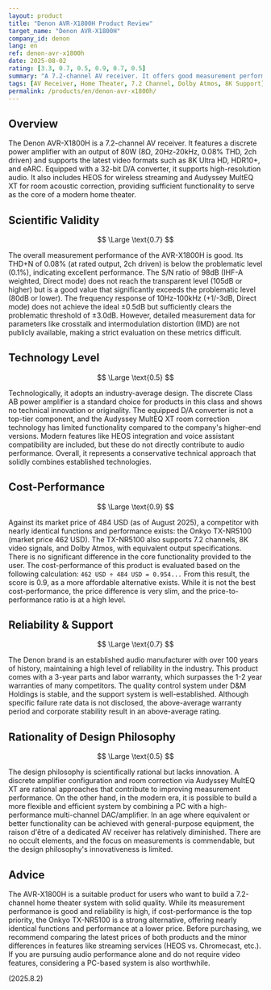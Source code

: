 ```yaml
---
layout: product
title: "Denon AVR-X1800H Product Review"
target_name: "Denon AVR-X1800H"
company_id: denon
lang: en
ref: denon-avr-x1800h
date: 2025-08-02
rating: [3.3, 0.7, 0.5, 0.9, 0.7, 0.5]
summary: "A 7.2-channel AV receiver. It offers good measurement performance but is technologically standard. Its cost-performance is not top-rated due to the existence of more affordable competitors."
tags: [AV Receiver, Home Theater, 7.2 Channel, Dolby Atmos, 8K Support]
permalink: /products/en/denon-avr-x1800h/
---
```


## Overview

The Denon AVR-X1800H is a 7.2-channel AV receiver. It features a discrete power amplifier with an output of 80W (8Ω, 20Hz-20kHz, 0.08% THD, 2ch driven) and supports the latest video formats such as 8K Ultra HD, HDR10+, and eARC. Equipped with a 32-bit D/A converter, it supports high-resolution audio. It also includes HEOS for wireless streaming and Audyssey MultEQ XT for room acoustic correction, providing sufficient functionality to serve as the core of a modern home theater.

## Scientific Validity

$$ \Large \text{0.7} $$

The overall measurement performance of the AVR-X1800H is good. Its THD+N of 0.08% (at rated output, 2ch driven) is below the problematic level (0.1%), indicating excellent performance. The S/N ratio of 98dB (IHF-A weighted, Direct mode) does not reach the transparent level (105dB or higher) but is a good value that significantly exceeds the problematic level (80dB or lower). The frequency response of 10Hz-100kHz (+1/-3dB, Direct mode) does not achieve the ideal ±0.5dB but sufficiently clears the problematic threshold of ±3.0dB. However, detailed measurement data for parameters like crosstalk and intermodulation distortion (IMD) are not publicly available, making a strict evaluation on these metrics difficult.

## Technology Level

$$ \Large \text{0.5} $$

Technologically, it adopts an industry-average design. The discrete Class AB power amplifier is a standard choice for products in this class and shows no technical innovation or originality. The equipped D/A converter is not a top-tier component, and the Audyssey MultEQ XT room correction technology has limited functionality compared to the company's higher-end versions. Modern features like HEOS integration and voice assistant compatibility are included, but these do not directly contribute to audio performance. Overall, it represents a conservative technical approach that solidly combines established technologies.

## Cost-Performance

$$ \Large \text{0.9} $$

Against its market price of 484 USD (as of August 2025), a competitor with nearly identical functions and performance exists: the Onkyo TX-NR5100 (market price 462 USD). The TX-NR5100 also supports 7.2 channels, 8K video signals, and Dolby Atmos, with equivalent output specifications. There is no significant difference in the core functionality provided to the user. The cost-performance of this product is evaluated based on the following calculation:
`462 USD ÷ 484 USD = 0.954...`
From this result, the score is 0.9, as a more affordable alternative exists. While it is not the best cost-performance, the price difference is very slim, and the price-to-performance ratio is at a high level.

## Reliability & Support

$$ \Large \text{0.7} $$

The Denon brand is an established audio manufacturer with over 100 years of history, maintaining a high level of reliability in the industry. This product comes with a 3-year parts and labor warranty, which surpasses the 1-2 year warranties of many competitors. The quality control system under D&M Holdings is stable, and the support system is well-established. Although specific failure rate data is not disclosed, the above-average warranty period and corporate stability result in an above-average rating.

## Rationality of Design Philosophy

$$ \Large \text{0.5} $$

The design philosophy is scientifically rational but lacks innovation. A discrete amplifier configuration and room correction via Audyssey MultEQ XT are rational approaches that contribute to improving measurement performance. On the other hand, in the modern era, it is possible to build a more flexible and efficient system by combining a PC with a high-performance multi-channel DAC/amplifier. In an age where equivalent or better functionality can be achieved with general-purpose equipment, the raison d'être of a dedicated AV receiver has relatively diminished. There are no occult elements, and the focus on measurements is commendable, but the design philosophy's innovativeness is limited.

## Advice

The AVR-X1800H is a suitable product for users who want to build a 7.2-channel home theater system with solid quality. While its measurement performance is good and reliability is high, if cost-performance is the top priority, the Onkyo TX-NR5100 is a strong alternative, offering nearly identical functions and performance at a lower price. Before purchasing, we recommend comparing the latest prices of both products and the minor differences in features like streaming services (HEOS vs. Chromecast, etc.). If you are pursuing audio performance alone and do not require video features, considering a PC-based system is also worthwhile.

(2025.8.2)
